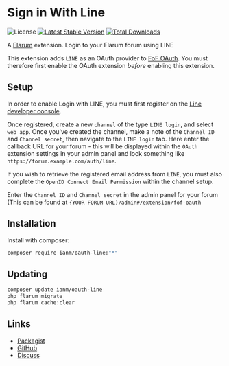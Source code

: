 # Sign in With Line

![License](https://img.shields.io/badge/license-MIT-blue.svg) [![Latest Stable Version](https://img.shields.io/packagist/v/ianm/oauth-line.svg)](https://packagist.org/packages/ianm/oauth-line) [![Total Downloads](https://img.shields.io/packagist/dt/ianm/oauth-line.svg)](https://packagist.org/packages/ianm/oauth-line)

A [Flarum](http://flarum.org) extension. Login to your Flarum forum using LINE

This extension adds `LINE` as an OAuth provider to [FoF OAuth](https://extiverse.com/extension/fof/oauth). You must therefore first enable the OAuth extension _before_ enabling this extension.

## Setup

In order to enable Login with LINE, you must first register on the [Line developer console](https://developers.line.biz/console/).

Once registered, create a new `channel` of the type `LINE login`, and select `web app`. Once you've created the channel, make a note of the `Channel ID` and `Channel secret`, then navigate to the `LINE login` tab. Here enter the callback URL for your forum - this will be displayed within the `OAuth` extension settings in your admin panel and look something like `https://forum.example.com/auth/line`.

If you wish to retrieve the registered email address from `LINE`, you must also complete the `OpenID Connect Email Permission` within the channel setup.

Enter the `Channel ID` and `Channel secret` in the admin panel for your forum (This can be found at `{YOUR FORUM URL)/admin#/extension/fof-oauth`

## Installation

Install with composer:

```sh
composer require ianm/oauth-line:"*"
```

## Updating

```sh
composer update ianm/oauth-line
php flarum migrate
php flarum cache:clear
```

## Links

- [Packagist](https://packagist.org/packages/ianm/oauth-line)
- [GitHub](https://github.com/imorland/flarum-ext-oauth-line)
- [Discuss](https://discuss.flarum.org/d/PUT_DISCUSS_SLUG_HERE)

